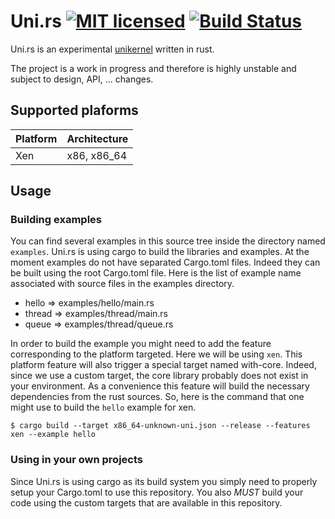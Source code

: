# Uni.rs [![MIT licensed](https://img.shields.io/badge/license-MIT-blue.svg)](./LICENSE) [![Build Status](https://travis-ci.org/uni-rs/uni.rs.svg)](https://travis-ci.org/uni-rs/uni.rs)

Uni.rs is an experimental [unikernel](https://en.wikipedia.org/wiki/Unikernel)
written in rust.

The project is a work in progress and therefore is highly unstable and subject
to design, API, ... changes.

## Supported plaforms

| Platform      | Architecture  |
| ------------- | ------------- |
| Xen           | x86, x86_64   |

## Usage

### Building examples

You can find several examples in this source tree inside the directory named
`examples`. Uni.rs is using cargo to build the libraries and examples. At the
moment examples do not have separated Cargo.toml files. Indeed they can be
built using the root Cargo.toml file. Here is the list of example name
associated with source files in the examples directory.

- hello => examples/hello/main.rs
- thread => examples/thread/main.rs
- queue => examples/thread/queue.rs

In order to build the example you might need to add the feature corresponding
to the platform targeted. Here we will be using `xen`. This platform feature
will also trigger a special target named with-core. Indeed, since we use a
custom target, the core library probably does not exist in your environment.
As a convenience this feature will build the necessary dependencies from the
rust sources. So, here is the command that one might use to build the `hello`
example for xen.

```
$ cargo build --target x86_64-unknown-uni.json --release --features xen --example hello
```

### Using in your own projects

Since Uni.rs is using cargo as its build system you simply need to properly
setup your Cargo.toml to use this repository. You also *MUST* build your code
using the custom targets that are available in this repository.
